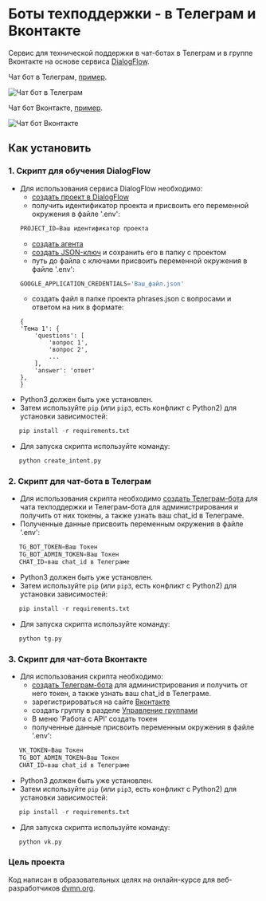 # Боты техподдержки - в Телеграм и Вконтакте

Сервис для технической поддержки в чат-ботах в Телеграм и в группе Вконтакте на основе сервиса [DialogFlow](https://dialogflow.cloud.google.com).

Чат бот в Телеграм, [пример](https://t.me/annfikeBot).

![Чат бот в Телеграм](https://github.com/annfike/CHATBOT_2_game_of_verbs/blob/main/tg.gif)

Чат бот Вконтакте, [пример](https://vk.com/gim209206220?sel=95751465). 

![Чат бот Вконтакте](https://github.com/annfike/CHATBOT_2_game_of_verbs/blob/main/vk.gif)

## Как установить
### 1. Скрипт для обучения DialogFlow

 - Для использования сервиса DialogFlow необходимо:
    - [создать проект в DialogFlow](https://cloud.google.com/dialogflow/es/docs/quick/setup)
    - получить идентификатор проекта и присвоить его переменной окружения в файле '.env':
    ```python
   PROJECT_ID=Ваш идентификатор проекта
   ```
    - [создать агента](https://cloud.google.com/dialogflow/es/docs/quick/build-agent)
    - [создать JSON-ключ](https://cloud.google.com/docs/authentication/getting-started) и сохранить его в     папку с проектом
    - путь до файла с ключами присвоить переменной окружения в файле '.env':
    ```python
   GOOGLE_APPLICATION_CREDENTIALS='Ваш_файл.json'
   ```
    - создать файл в папке проекта phrases.json с вопросами и ответом на них в формате:
    ```
    {
    'Тема 1': {
        'questions': [
            'вопрос 1',
            'вопрос 2',
            ...
        ],
        'answer': 'ответ'
    },
   }
   ```
 - Python3 должен быть уже установлен.
 - Затем используйте `pip` (или `pip3`, есть конфликт с Python2) для установки зависимостей:
```python
   pip install -r requirements.txt
   ```
   - Для запуска скрипта используйте команду:
```python
   python create_intent.py
```

### 2. Скрипт для чат-бота в Телеграм
- Для использования скрипта необходимо [создать Телеграм-бота](https://telegram.me/BotFather) для чата техподдержки и Телеграм-бота для администрирования и получить от них токены, а также узнать ваш chat_id в Телеграме.
 - Полученные данные присвоить переменным окружения в файле '.env':
```python
   TG_BOT_TOKEN=Ваш Токен
   TG_BOT_ADMIN_TOKEN=Ваш Токен
   CHAT_ID=ваш chat_id в Телеграме
```
 - Python3 должен быть уже установлен.
 - Затем используйте `pip` (или `pip3`, есть конфликт с Python2) для установки зависимостей:
```python
   pip install -r requirements.txt
   ```
 - Для запуска скрипта используйте команду:
```python
   python tg.py
```

### 3. Скрипт для чат-бота Вконтакте

 - Для использования скрипта необходимо:
    - [создать Телеграм-бота](https://telegram.me/BotFather) для администрирования и получить от него токен, а также узнать ваш chat_id в Телеграме.
    - зарегистрироваться на сайте [Вконтакте](https://vk.com/)
    - создать группу в разделе [Управление группами](https://vk.com/groups?tab=admin)
    - В меню 'Работа с API' создать токен
    - полученные данные присвоить переменным окружения в файле '.env':
```python
   VK_TOKEN=Ваш Токен
   TG_BOT_ADMIN_TOKEN=Ваш Токен
   CHAT_ID=ваш chat_id в Телеграме
```
 - Python3 должен быть уже установлен.
 - Затем используйте `pip` (или `pip3`, есть конфликт с Python2) для установки зависимостей:
```python
   pip install -r requirements.txt
   ```
 - Для запуска скрипта используйте команду:
```python
   python vk.py
```

### Цель проекта

Код написан в образовательных целях на онлайн-курсе для веб-разработчиков [dvmn.org](https://dvmn.org/).
